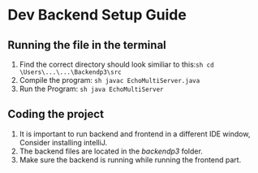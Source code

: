# Dev Backend Setup Guide
## Running the file in the terminal
1.  Find the correct directory should look similiar to this:```sh cd \Users\...\...\Backendp3\src```
2.  Compile the program: ```sh javac EchoMultiServer.java```
3.  Run the Program: ```sh java EchoMultiServer```

## Coding the project
1. It is important to run backend and frontend in a different IDE window, Consider installing intelliJ.
3. The backend files are located in the _backendp3_ folder.
4. Make sure the backend is running while running the frontend part.



